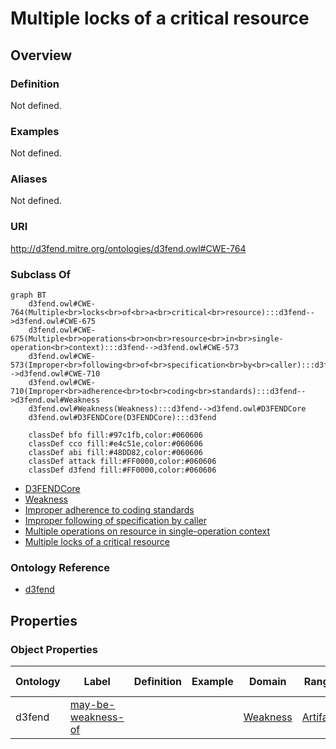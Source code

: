 # Multiple locks of a critical resource

## Overview

### Definition
Not defined.

### Examples
Not defined.

### Aliases
Not defined.

### URI
http://d3fend.mitre.org/ontologies/d3fend.owl#CWE-764

### Subclass Of
```mermaid
graph BT
    d3fend.owl#CWE-764(Multiple<br>locks<br>of<br>a<br>critical<br>resource):::d3fend-->d3fend.owl#CWE-675
    d3fend.owl#CWE-675(Multiple<br>operations<br>on<br>resource<br>in<br>single-operation<br>context):::d3fend-->d3fend.owl#CWE-573
    d3fend.owl#CWE-573(Improper<br>following<br>of<br>specification<br>by<br>caller):::d3fend-->d3fend.owl#CWE-710
    d3fend.owl#CWE-710(Improper<br>adherence<br>to<br>coding<br>standards):::d3fend-->d3fend.owl#Weakness
    d3fend.owl#Weakness(Weakness):::d3fend-->d3fend.owl#D3FENDCore
    d3fend.owl#D3FENDCore(D3FENDCore):::d3fend
    
    classDef bfo fill:#97c1fb,color:#060606
    classDef cco fill:#e4c51e,color:#060606
    classDef abi fill:#48DD82,color:#060606
    classDef attack fill:#FF0000,color:#060606
    classDef d3fend fill:#FF0000,color:#060606
```

- [D3FENDCore](/docs/ontology/reference/model/D3FENDCore/D3FENDCore.md)
- [Weakness](/docs/ontology/reference/model/D3FENDCore/Weakness/Weakness.md)
- [Improper adherence to coding standards](/docs/ontology/reference/model/D3FENDCore/Weakness/Improper%20adherence%20to%20coding%20standards/Improper%20adherence%20to%20coding%20standards.md)
- [Improper following of specification by caller](/docs/ontology/reference/model/D3FENDCore/Weakness/Improper%20adherence%20to%20coding%20standards/Improper%20following%20of%20specification%20by%20caller/Improper%20following%20of%20specification%20by%20caller.md)
- [Multiple operations on resource in single-operation context](/docs/ontology/reference/model/D3FENDCore/Weakness/Improper%20adherence%20to%20coding%20standards/Improper%20following%20of%20specification%20by%20caller/Multiple%20operations%20on%20resource%20in%20single-operation%20context/Multiple%20operations%20on%20resource%20in%20single-operation%20context.md)
- [Multiple locks of a critical resource](/docs/ontology/reference/model/D3FENDCore/Weakness/Improper%20adherence%20to%20coding%20standards/Improper%20following%20of%20specification%20by%20caller/Multiple%20operations%20on%20resource%20in%20single-operation%20context/Multiple%20locks%20of%20a%20critical%20resource/Multiple%20locks%20of%20a%20critical%20resource.md)


### Ontology Reference
- [d3fend](http://d3fend.mitre.org/ontologies/d3fend.owl#)

## Properties
### Object Properties
| Ontology | Label | Definition | Example | Domain | Range | Inverse Of |
|----------|-------|------------|---------|--------|-------|------------|
| d3fend | [may-be-weakness-of](http://d3fend.mitre.org/ontologies/d3fend.owl#may-be-weakness-of) |  |  | [Weakness](/docs/ontology/reference/model/D3FENDCore/Weakness/Weakness.md) | [Artifact](/docs/ontology/reference/model/D3FENDCore/Artifact/Artifact.md) | [may-have-weakness](http://d3fend.mitre.org/ontologies/d3fend.owl#may-have-weakness) |

